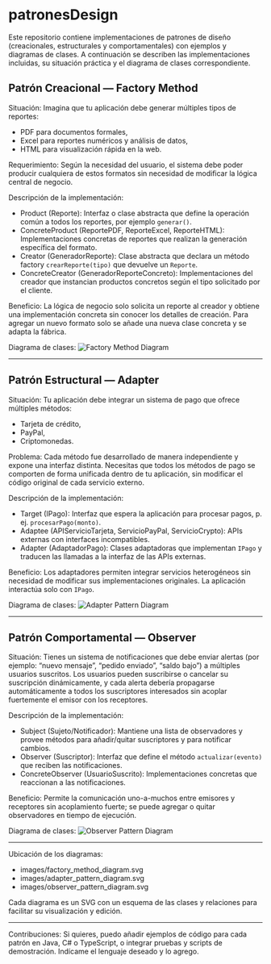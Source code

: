 # patronesDesign

Este repositorio contiene implementaciones de patrones de diseño (creacionales, estructurales y comportamentales) con ejemplos y diagramas de clases. A continuación se describen las implementaciones incluidas, su situación práctica y el diagrama de clases correspondiente.

## Patrón Creacional — Factory Method

Situación:
Imagina que tu aplicación debe generar múltiples tipos de reportes:
- PDF para documentos formales,
- Excel para reportes numéricos y análisis de datos,
- HTML para visualización rápida en la web.

Requerimiento:
Según la necesidad del usuario, el sistema debe poder producir cualquiera de estos formatos sin necesidad de modificar la lógica central de negocio.

Descripción de la implementación:
- Product (Reporte): Interfaz o clase abstracta que define la operación común a todos los reportes, por ejemplo `generar()`.  
- ConcreteProduct (ReportePDF, ReporteExcel, ReporteHTML): Implementaciones concretas de reportes que realizan la generación específica del formato.
- Creator (GeneradorReporte): Clase abstracta que declara un método factory `crearReporte(tipo)` que devuelve un `Reporte`.
- ConcreteCreator (GeneradorReporteConcreto): Implementaciones del creador que instancian productos concretos según el tipo solicitado por el cliente.

Beneficio:
La lógica de negocio solo solicita un reporte al creador y obtiene una implementación concreta sin conocer los detalles de creación. Para agregar un nuevo formato solo se añade una nueva clase concreta y se adapta la fábrica.

Diagrama de clases:
![Factory Method Diagram](images/factory_method_diagram.svg)

---

## Patrón Estructural — Adapter

Situación:
Tu aplicación debe integrar un sistema de pago que ofrece múltiples métodos:
- Tarjeta de crédito,
- PayPal,
- Criptomonedas.

Problema:
Cada método fue desarrollado de manera independiente y expone una interfaz distinta. Necesitas que todos los métodos de pago se comporten de forma unificada dentro de tu aplicación, sin modificar el código original de cada servicio externo.

Descripción de la implementación:
- Target (IPago): Interfaz que espera la aplicación para procesar pagos, p. ej. `procesarPago(monto)`.  
- Adaptee (APIServicioTarjeta, ServicioPayPal, ServicioCrypto): APIs externas con interfaces incompatibles.
- Adapter (AdaptadorPago): Clases adaptadoras que implementan `IPago` y traducen las llamadas a la interfaz de las APIs externas.

Beneficio:
Los adaptadores permiten integrar servicios heterogéneos sin necesidad de modificar sus implementaciones originales. La aplicación interactúa solo con `IPago`.

Diagrama de clases:
![Adapter Pattern Diagram](images/adapter_pattern_diagram.svg)

---

## Patrón Comportamental — Observer

Situación:
Tienes un sistema de notificaciones que debe enviar alertas (por ejemplo: “nuevo mensaje”, “pedido enviado”, “saldo bajo”) a múltiples usuarios suscritos.
Los usuarios pueden suscribirse o cancelar su suscripción dinámicamente, y cada alerta debería propagarse automáticamente a todos los suscriptores interesados sin acoplar fuertemente el emisor con los receptores.

Descripción de la implementación:
- Subject (Sujeto/Notificador): Mantiene una lista de observadores y provee métodos para añadir/quitar suscriptores y para notificar cambios.
- Observer (Suscriptor): Interfaz que define el método `actualizar(evento)` que reciben las notificaciones.
- ConcreteObserver (UsuarioSuscrito): Implementaciones concretas que reaccionan a las notificaciones.

Beneficio:
Permite la comunicación uno-a-muchos entre emisores y receptores sin acoplamiento fuerte; se puede agregar o quitar observadores en tiempo de ejecución.

Diagrama de clases:
![Observer Pattern Diagram](images/observer_pattern_diagram.svg)

---

Ubicación de los diagramas:
- images/factory_method_diagram.svg
- images/adapter_pattern_diagram.svg
- images/observer_pattern_diagram.svg

Cada diagrama es un SVG con un esquema de las clases y relaciones para facilitar su visualización y edición.

----

Contribuciones:
Si quieres, puedo añadir ejemplos de código para cada patrón en Java, C# o TypeScript, o integrar pruebas y scripts de demostración. Indícame el lenguaje deseado y lo agrego.